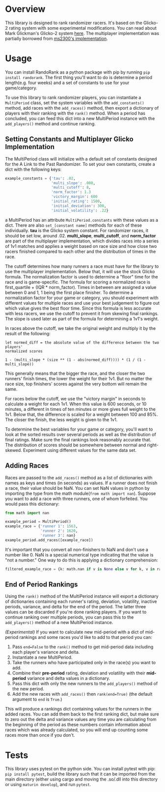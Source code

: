 # Overview

This library is designed to rank randomizer racers. It's based on the Glicko-2
rating system with some experimental modifications. You can read about Mark
Glickman's Glicko-2 system [here](http://www.glicko.net/glicko/glicko2.pdf).
The multiplayer implementation was partially borrowed from [ms2300's implementation](https://github.com/ms2300/multiplayer-glicko2).

# Usage

You can install RandoRank as a python package with pip by running
`pip install randorank`. The first thing you'll want to do is determine a
period length(e.g. four weeks) and a set of constants to use for your
game/category.

To use this library to rank randomizer players, you can instantiate a
`MultiPeriod` class, set the system variables with the `add_constants()`
method, add races with the `add_races()` method, then export a dictionary of
players with their ranking with the `rank()` method. When a period has
concluded, you can feed this dict into a new MultiPeriod instance with the
`add_players()` method and continue ranking.

## Setting Constants and Multiplayer Glicko Implementation

The MultiPeriod class will initialize with a default set of constants
designed for the A Link to the Past Randomizer. To set your own constants,
create a dict with the following keys:

```python
example_constants = {'tau': .02,
                     'multi_slope': .008,
                     'multi_cutoff': 8,
                     'norm_factor': 1.3
                     'victory_margin': 600
                     'initial_rating': 1500,
                     'initial_deviation': 300,
                     'initial_volatility': .22}
```
a MultiPeriod has an attribute `MultiPeriod.constants` with these values as a dict.
There are also `set_[constant name]` methods for each of these individually.
**tau** is the Glicko system constant. For randomizer races, it should be set
low, around .02. **multi\_slope**, **multi\_cutoff**, and **norm\_factor** are
part of the multiplayer implementation, which divides races into a series of
1v1 matches and applies a weight based on race size and how close two racers
finished compared to each other and the distribution of times in the race.

The cutoff determines how many runners a race must have for the library
to use the multiplayer implementation. Below that, it will use the stock
Glicko formula. The normalization factor is used to determine a "floor" time
for the race and is game-specific. The formula for scoring a normalized race
is first\_quartile + (IQR * norm\_factor). Times in between are assigned a
value between 0 and 1, 1 being the first place finisher. To determine a
normalization factor for your game or category, you should experiment with
different values for multiple races and use your best judgement to figure out
which value gives the best floor time. Since this formula is less accurate
with less racers, we use the cutoff to prevent it from skewing final rankings.
The slope is used later as part of the formula for determining a 1v1's weight.

In races above the cutoff, we take the original weight and multiply it by
the result of the following: 
```
let normed_diff = the absolute value of the difference between the two players'
normalized scores

1 - (multi_slope * (size ** (1 - abs(normed_diff)))) * (1 / (1 - multi_slope))
```
This generally means that the bigger the race, and the closer the two runners'
finish times, the lower the weight for their 1v1. But no matter the race size,
top finishers' scores against the very bottom will remain the same.

For races below the cutoff, we use the "victory margin" in seconds to calculate
a weight for each 1v1. When this value is 600 seconds, or 10 minutes, a
different in times of ten minutes or more gives full weight to the 1v1. Below
that, the difference is scaled for a weight between 100 and 85%. The closer the
finish, the less weight is given to the 1v1.

To determine the best variables for your game or category, you'll want to look
at the sorted results over several periods as well as the distribution of final
ratings. Make sure the final rankings look reasonably accurate that. The
distribution of scores should be somewhere between normal and right-skewed.
Experiment using different values for the same data set.

## Adding Races

Races are passed to the `add_races()` method as a list of dictionaries with
names as keys and times (in seconds) as values. If a runner does not finish a
race, their value should be NaN. You can set NaN values in python by importing
the type from the math module(`from math import nan`). Suppose you want to add
a race with three runners, one of whom forfeited. You would pass this dictionary:

```python
from math import nan

example_period = MultiPeriod()
example_race = {'runner 1': 1563,
                'runner 2': 1620,
                'runner 3': nan}
example_period.add_races([example_race])
```
It's important that you convert all non-finishers to NaN and don't use a number
like 0. NaN is a special numerical type indicating that the value is "not a
number." One way to do this is applying a dictionary comprehension:
```python
filtered_example_race = {k: math.nan if v is None else v for k, v in race.items()}
```

## End of Period Rankings

Using the `rank()` method of the MultiPeriod instance will export a dictionary
of dictionaries containing each runner's rating, deviation, volatility, inactive periods,
variance, and delta for the end of the period. The latter three values can be
discarded if you're done ranking players. If you want to continue ranking over
multiple periods, you can pass this to the `add_players()` method of a new
MultiPeriod instance.

*(Experimental)* If you want to calculate new mid-period with a dict of mid-
period rankings and some races you'd like to add to that period you can: 

1. Pass `end=False` to the `rank()` method to get mid-period data including each
player's variance and delta.
2. Instantiate a new MultiPeriod.
3. Take the runners who have participated only in the race(s) you want to add.
4. Combine their **pre-period** rating, deviation and volatility with their
**mid-period** variance and delta values in a dictionary.
5. Pass this dict with only the new runners to the `add_players()` method of
the new period.
6. Add the new races with `add_races()` then `rank(end=True)` (the default
argument to `end` is `True`.)

This will produce a rankings dict containing values for the runners in the
added races. You can add them back to the first ranking dict, but make sure to
zero out the delta and variance values any time you are calculating from the
beginning of the period as these numbers contain information about races
which was already calculated, so you will end up counting some races more than
once if you don't.

# Tests

This library uses pytest on the python side. You can install pytest with pip:
`pip install pytest`, build the library such that it can be imported from the
main directory (either using cargo and moving the .so/.dll into this directory
or using `maturin develop`), and run `pytest`.

